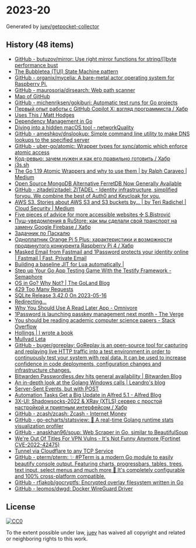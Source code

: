 # 2023-20

Generated by [juev/getpocket-collector](https://github.com/juev/getpocket-collector)

## History (48 items)

- [GitHub - butuzov/mirror: Use right mirror functions for string/[]byte performance bust](https://github.com/butuzov/mirror)
- [The Bubbletea (TUI) State Machine pattern](https://www.zackproser.com/blog/bubbletea-state-machine)
- [GitHub - organix/mycelia: A bare-metal actor operating system for Raspberry Pi.](https://github.com/organix/mycelia)
- [GitHub - maurosoria/dirsearch: Web path scanner](https://github.com/maurosoria/dirsearch)
- [Map of GitHub](https://anvaka.github.io/map-of-github/)
- [GitHub - michenriksen/gokiburi: Automatic test runs for Go projects](https://github.com/michenriksen/gokiburi)
- [Первый опыт работы с GitHub Copilot X: взгляд программиста / Хабр](https://habr.com/ru/companies/ispmanager/articles/734990/)
- [Uses This / Matt Hodges](https://usesthis.com/interviews/matt.hodges/)
- [Dependency Management in Go](https://blog.manel.in/posts/go-deps)
- [Diving into a hidden macOS tool - networkQuality](https://cyberhost.uk/the-hidden-macos-speedtest-tool-networkquality/)
- [GitHub - ameshkov/dnslookup: Simple command line utility to make DNS lookups to the specified server](https://github.com/ameshkov/dnslookup)
- [GitHub - uber-go/atomic: Wrapper types for sync/atomic which enforce atomic access](https://github.com/uber-go/atomic)
- [Код-ревью: зачем нужен и как его правильно готовить / Хабр](https://habr.com/ru/companies/yandex_praktikum/articles/734568/)
- [j3s.sh](https://j3s.sh/thought/vore-a-new-rss-feed-reader.html)
- [The Go 1.19 Atomic Wrappers and why to use them | by Ralph Caraveo | Medium](https://medium.com/@deckarep/the-go-1-19-atomic-wrappers-and-why-to-use-them-ae14c1177ad8)
- [Open Source MongoDB Alternative FerretDB Now Generally Available](https://www.infoq.com/news/2023/05/ferretdb-mongodb-ga/)
- [GitHub - zitadel/zitadel: ZITADEL - Identity infrastructure, simplified foryou. We combine the best of Auth0 and Keycloak for you.](https://github.com/zitadel/zitadel)
- [AWS S3. Stories about AWS S3 and S3 buckets by… | by Teri Radichel | Cloud Security | Medium](https://medium.com/cloud-security/aws-s3-814d0e2af4ab)
- [Five pieces of advice for more accessible websites ✣ S.Bistrović](https://www.silvestar.codes/articles/five-pieces-of-advice-for-more-accessible-websites/)
- [Пуш-уведомления в RuStore: как мы сделали свой транспорт на замену Google Firebase / Хабр](https://habr.com/ru/companies/oleg-bunin/articles/728516/)
- [Задачник по Паскалю](https://grishaev.me/pascal-exercises/)
- [Одноплатник Orange Pi 5 Plus: характеристики и возможности продвинутого конкурента Raspberry Pi 4 / Хабр](https://habr.com/ru/companies/selectel/articles/734860/)
- [Masked Email from Fastmail and 1Password protects your identity online | Fastmail | Fast, Private Email](https://www.fastmail.com/blog/masked-email-from-fastmail-and-1password-protects-your-identity-online/)
- [Building a baseline JIT for Lua automatically |](https://sillycross.github.io/2023/05/12/2023-05-12/)
- [Step up Your Go App Testing Game With the Testify Framework - Semaphore](https://semaphoreci.com/blog/testify-go)
- [OS in Go? Why Not? | The GoLand Blog](https://blog.jetbrains.com/go/2023/05/16/os-in-go-why-not/)
- [429 Too Many Requests](https://jack-vanlightly.com/blog/2023/5/15/kafka-vs-redpanda-performance-do-the-claims-add-up)
- [SQLite Release 3.42.0 On 2023-05-16](https://sqlite.org/releaselog/3_42_0.html)
- [Redirecting…](https://thinkinglabs.io/articles/2023/05/02/continuous-code-reviews-using-non-blocking-reviews-a-case-study.html)
- [Why You Should Use A Read Later App - Omnivore](https://blog.omnivore.app/p/why-you-should-use-a-read-later-app)
- [1Password is launching passkey management next month - The Verge](https://www.theverge.com/2023/5/16/23725223/1password-passkey-date-password-manager)
- [You should be reading academic computer science papers - Stack Overflow](https://stackoverflow.blog/2022/12/30/you-should-be-reading-academic-computer-science-papers/)
- [Hollings | I wrote a book](https://hollings.io/book/)
- [Mullvad Leta](https://leta.mullvad.net)
- [GitHub - buger/goreplay: GoReplay is an open-source tool for capturing and replaying live HTTP traffic into a test environment in order to continuously test your system with real data. It can be used to increase confidence in code deployments, configuration changes and infrastructure changes.](https://github.com/buger/goreplay)
- [Bitwarden Passwordless.dev hits general availability | Bitwarden Blog](https://bitwarden.com/blog/bitwarden-passwordless-dev-hits-general-availability/)
- [An in-depth look at the Golang Windows calls | Leandro's blog](https://leandrofroes.github.io/posts/An-in-depth-look-at-Golang-Windows-calls/)
- [Server-Sent Events, but with POST](https://solovyov.net/blog/2023/eventsource-post/)
- [Automation Tasks Get a Big Update in Alfred 5.1 - Alfred Blog](https://www.alfredapp.com/blog/tips-and-tricks/automation-tasks-big-update-in-5.1/)
- [3X-UI: Shadowsocks-2022 & XRay (XTLS) сервер с простой настройкой и приятным интерфейсом / Хабр](https://habr.com/ru/articles/735536/)
- [GitHub - zcash/zcash: Zcash - Internet Money](https://github.com/zcash/zcash)
- [GitHub - go-echarts/statsview: 🚀 A real-time Golang runtime stats visualization profiler](https://github.com/go-echarts/statsview)
- [GitHub - anaskhan96/soup: Web Scraper in Go, similar to BeautifulSoup](https://github.com/anaskhan96/soup)
- [We're Out Of Titles For VPN Vulns - It's Not Funny Anymore (Fortinet CVE-2022-42475)](https://labs.watchtowr.com/fortinet-no-more-funny-titles-cve-2022-42475/)
- [Tunnel via Cloudflare to any TCP Service](https://iq.thc.org/tunnel-via-cloudflare-to-any-tcp-service)
- [GitHub - pterm/pterm: ✨ #PTerm is a modern Go module to easily beautify console output. Featuring charts, progressbars, tables, trees, text input, select menus and much more 🚀 It's completely configurable and 100% cross-platform compatible.](https://github.com/pterm/pterm)
- [GitHub - rfjakob/gocryptfs: Encrypted overlay filesystem written in Go](https://github.com/rfjakob/gocryptfs)
- [GitHub - leomos/dwgd: Docker WireGuard Driver](https://github.com/leomos/dwgd)

## License

[![CC0](https://mirrors.creativecommons.org/presskit/buttons/88x31/svg/cc-zero.svg)](https://creativecommons.org/publicdomain/zero/1.0/)

To the extent possible under law, [juev](https://github.com/juev) has waived all copyright and related or neighboring rights to this work.
